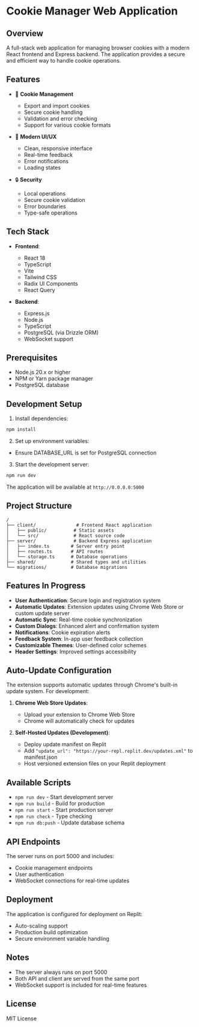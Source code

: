 # Cookie Manager Web Application

## Overview
A full-stack web application for managing browser cookies with a modern React frontend and Express backend. The application provides a secure and efficient way to handle cookie operations.

## Features
- 🔄 **Cookie Management**
  - Export and import cookies
  - Secure cookie handling
  - Validation and error checking
  - Support for various cookie formats

- 🎨 **Modern UI/UX**
  - Clean, responsive interface
  - Real-time feedback
  - Error notifications
  - Loading states

- 🔒 **Security**
  - Local operations
  - Secure cookie validation
  - Error boundaries
  - Type-safe operations

## Tech Stack
- **Frontend**:
  - React 18
  - TypeScript
  - Vite
  - Tailwind CSS
  - Radix UI Components
  - React Query

- **Backend**:
  - Express.js
  - Node.js
  - TypeScript
  - PostgreSQL (via Drizzle ORM)
  - WebSocket support

## Prerequisites
- Node.js 20.x or higher
- NPM or Yarn package manager
- PostgreSQL database

## Development Setup

1. Install dependencies:
```bash
npm install
```

2. Set up environment variables:
- Ensure DATABASE_URL is set for PostgreSQL connection

3. Start the development server:
```bash
npm run dev
```

The application will be available at `http://0.0.0.0:5000`

## Project Structure
```
/
├── client/               # Frontend React application
│   ├── public/          # Static assets
│   └── src/             # React source code
├── server/              # Backend Express application
│   ├── index.ts        # Server entry point
│   ├── routes.ts       # API routes
│   └── storage.ts      # Database operations
├── shared/             # Shared types and utilities
└── migrations/         # Database migrations
```

## Features In Progress
- **User Authentication**: Secure login and registration system
- **Automatic Updates**: Extension updates using Chrome Web Store or custom update server
- **Automatic Sync**: Real-time cookie synchronization
- **Custom Dialogs**: Enhanced alert and confirmation system
- **Notifications**: Cookie expiration alerts
- **Feedback System**: In-app user feedback collection
- **Customizable Themes**: User-defined color schemes
- **Header Settings**: Improved settings accessibility

## Auto-Update Configuration
The extension supports automatic updates through Chrome's built-in update system. For development:

1. **Chrome Web Store Updates**: 
   - Upload your extension to Chrome Web Store
   - Chrome will automatically check for updates

2. **Self-Hosted Updates (Development)**:
   - Deploy update manifest on Replit
   - Add `"update_url": "https://your-repl.replit.dev/updates.xml"` to manifest.json
   - Host versioned extension files on your Replit deployment


## Available Scripts
- `npm run dev` - Start development server
- `npm run build` - Build for production
- `npm run start` - Start production server
- `npm run check` - Type checking
- `npm run db:push` - Update database schema

## API Endpoints
The server runs on port 5000 and includes:
- Cookie management endpoints
- User authentication
- WebSocket connections for real-time updates

## Deployment
The application is configured for deployment on Replit:
- Auto-scaling support
- Production build optimization
- Secure environment variable handling

## Notes
- The server always runs on port 5000
- Both API and client are served from the same port
- WebSocket support is included for real-time features

## License
MIT License